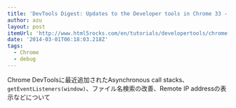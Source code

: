 ```yaml
---
title: 'DevTools Digest: Updates to the Developer tools in Chrome 33 - HTML5 Rocks'
author: azu
layout: post
itemUrl: 'http://www.html5rocks.com/en/tutorials/developertools/chrome-33/'
date: '2014-03-01T06:18:03.218Z'
tags:
  - Chrome
  - debug
---
```

Chrome DevToolsに最近追加されたAsynchronous call stacks、`getEventListeners(window)`、ファイル名検索の改善、Remote IP addressの表示などについて
